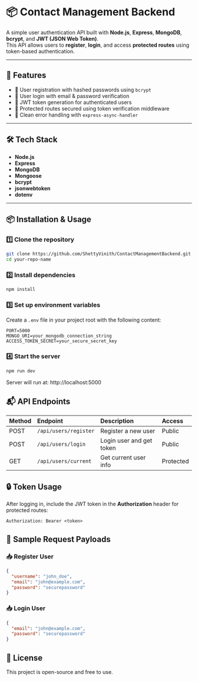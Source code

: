 # 📦 Contact Management Backend

A simple user authentication API built with **Node.js**, **Express**, **MongoDB**, **bcrypt**, and **JWT (JSON Web Token)**.  
This API allows users to **register**, **login**, and access **protected routes** using token-based authentication.

---

## 📑 Features

- 📌 User registration with hashed passwords using `bcrypt`
- 📌 User login with email & password verification
- 📌 JWT token generation for authenticated users
- 📌 Protected routes secured using token verification middleware
- 📌 Clean error handling with `express-async-handler`

---

## 🛠️ Tech Stack

- **Node.js**
- **Express**
- **MongoDB**
- **Mongoose**
- **bcrypt**
- **jsonwebtoken**
- **dotenv**

---

## 📦 Installation & Usage

### 1️⃣ Clone the repository

```bash
git clone https://github.com/ShettyVinith/ContactManagementBackend.git
cd your-repo-name
```


### 2️⃣ Install dependencies

```bash
npm install
```

### 3️⃣ Set up environment variables

Create a `.env` file in your project root with the following content:

```env
PORT=5000
MONGO_URI=your_mongodb_connection_string
ACCESS_TOKEN_SECRET=your_secure_secret_key
```

### 4️⃣ Start the server

```bash
npm run dev
```

Server will run at: http://localhost:5000

## 📬 API Endpoints

| Method | Endpoint               | Description              | Access    |
|:--------|:----------------------|:--------------------------|:-----------|
| POST    | `/api/users/register` | Register a new user       | Public     |
| POST    | `/api/users/login`    | Login user and get token  | Public     |
| GET     | `/api/users/current`  | Get current user info     | Protected  |

## 🔒 Token Usage

After logging in, include the JWT token in the **Authorization** header for protected routes:

```http
Authorization: Bearer <token>
```

## 📸 Sample Request Payloads

### 📥 Register User

```json
{
  "username": "john_doe",
  "email": "john@example.com",
  "password": "securepassword"
}
```

### 📥 Login User

```json
{
  "email": "john@example.com",
  "password": "securepassword"
}
```

## 📄 License

This project is open-source and free to use.

